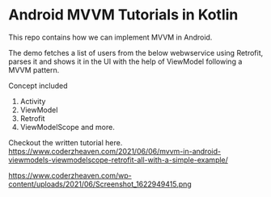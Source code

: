# Android MVVM Tutorials in Kotlin

This repo contains how we can implement MVVM in Android.

The demo fetches a list of users from the below webwservice using Retrofit, parses it and shows it in the UI with the help of ViewModel following a MVVM pattern.

Concept included

1. Activity
2. ViewModel
3. Retrofit
4. ViewModelScope and more.

Checkout the written tutorial here.
https://www.coderzheaven.com/2021/06/06/mvvm-in-android-viewmodels-viewmodelscope-retrofit-all-with-a-simple-example/

https://www.coderzheaven.com/wp-content/uploads/2021/06/Screenshot_1622949415.png
